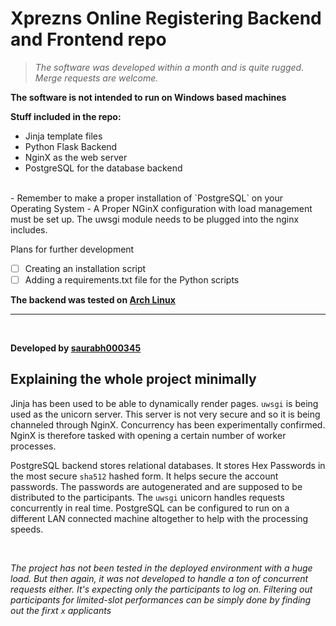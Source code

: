# Xprezns Online Registering Backend and Frontend repo

>*The software was developed within a month and is quite rugged. Merge requests are welcome.*

**The software is not intended to run on Windows based machines**

**Stuff included in the repo:**
* Jinja template files
* Python Flask Backend
* NginX as the web server
* PostgreSQL for the database backend

<br>
- Remember to make a proper installation of `PostgreSQL` on your Operating System
- A Proper NGinX configuration with load management must be set up. The uwsgi module needs to be plugged into the nginx includes.

<br>

Plans for further development
- [ ] Creating an installation script
- [ ] Adding a requirements.txt file for the Python scripts

**The backend was tested on [Arch Linux](https://archlinux.org)**

<hr><br>

**Developed by [saurabh000345](https://github.com/saurabh000345)**

## Explaining the whole project minimally
Jinja has been used to be able to dynamically render pages. `uwsgi` is being used as the unicorn server. This server is not very secure and so it is being channeled through NginX. Concurrency has been experimentally confirmed. NginX is therefore tasked with opening a certain number of worker processes. 

PostgreSQL backend stores relational databases. It stores Hex Passwords in the most secure `sha512` hashed form. It helps secure the account passwords. The passwords are autogenerated and are supposed to be distributed to the participants. The `uwsgi` unicorn handles requests concurrently in real time. PostgreSQL can be configured to run on a different LAN connected machine altogether to help with the processing speeds. 

<br> 

*The project has not been tested in the deployed environment with a huge load. But then again, it was not developed to handle a ton of concurrent requests either. It's expecting only the participants to log on. Filtering out participants for limited-slot performances can be simply done by finding out the firxt `x` applicants*
